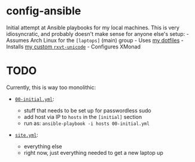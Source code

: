 # config-ansible

Initial attempt at Ansible playbooks for my local machines.  This is very
idiosyncratic, and probably doesn't make sense for anyone else's setup:
    - Assumes Arch Linux for the `[laptops]` (main) group
    - Uses [my dotfiles](https://github.com/benizi/dotfiles)
    - Installs [my custom `rxvt-unicode`](https://github.com/benizi/rxvt-unicode)
    - Configures XMonad

# TODO

Currently, this is way too monolithic:

- [`00-initial.yml`](00-initial.yml):
    - stuff that needs to be set up for passwordless sudo
    - add host via IP to `hosts` in the `[initial]` section
    - run as: `ansible-playbook -i hosts 00-initial.yml`

- [`site.yml`](site.yml):
    - everything else
    - right now, just everything needed to get a new laptop up
